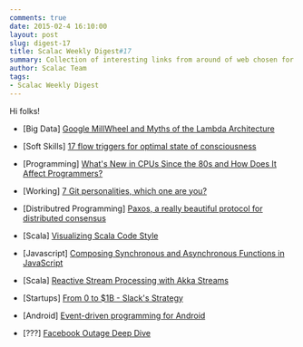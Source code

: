 ```yaml
---
comments: true
date: 2015-02-4 16:10:00
layout: post
slug: digest-17
title: Scalac Weekly Digest#17
summary: Collection of interesting links from around of web chosen for you by Scalac team
author: Scalac Team
tags:
- Scalac Weekly Digest
---
```


Hi folks! 

* \[Big Data\] [Google MillWheel and Myths of the Lambda Architecture](http://www.infoq.com/presentations/millwheel)

* \[Soft Skills\] [17 flow triggers for optimal state of consciousness](http://www.slideshare.net/StevenKotler/17-flow-triggers)
* \[Programming\] [What's New in CPUs Since the 80s and How Does It Affect Programmers?](http://danluu.com/new-cpu-features/)
* \[Working\] [7 Git personalities, which one are you?](https://about.gitlab.com/2015/01/27/7-git-personalities/)
* \[Distributred Programming\] [Paxos, a really beautiful protocol for distributed consensus](http://www.goodmath.org/blog/2015/01/30/paxos-a-really-beautiful-protocol-for-distributed-consensus/)
* \[Scala\] [Visualizing Scala Code Style](http://blog.codacy.com/2015/01/27/survey-of-scala-code-style/)
* \[Javascript\] [Composing Synchronous and Asynchronous Functions in JavaScript](http://blog.carbonfive.com/2015/01/29/composing-synchronous-and-asynchronous-functions-in-javascript/)
* \[Scala\] [Reactive Stream Processing with Akka Streams](http://blog.jetbrains.com/idea/2015/01/webinar-recording-reactive-stream-processing-with-akka-streams/)
* \[Startups\] [From 0 to $1B - Slack's Strategy](http://firstround.com/article/From-0-to-1B-Slacks-Founder-Shares-Their-Epic-Launch-Strategy)
* \[Android\] [Event-driven programming for Android ](https://medium.com/google-developer-experts/event-driven-programming-for-android-part-i-f5ea4a3c4eab)
* \[???\] [Facebook Outage Deep Dive](https://blog.thousandeyes.com/facebook-outage-deep-dive/)


